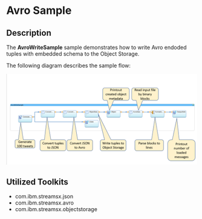 # Avro Sample

## Description
The **AvroWriteSample** sample demonstrates how to write 
Avro endoded tuples with embedded schema to the Object Storage.

The following diagram describes the sample flow:

![Import](/com.ibm.streamsx.objectstorage/doc/images/AvroWriteSample.png)

## Utilized Toolkits
 - com.ibm.streamsx.json
 - com.ibm.streamsx.avro
 - com.ibm.streamsx.objectstorage